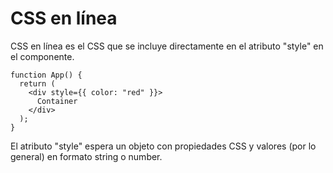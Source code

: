 # CSS en línea

CSS en línea es el CSS que se incluye directamente en el atributo "style" en el componente.

```tsx
function App() {
  return (
    <div style={{ color: "red" }}>
      Container
    </div>
  );
}
```

El atributo "style" espera un objeto con propiedades CSS y valores (por lo general) en formato string o number.